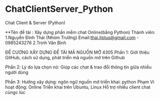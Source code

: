 # ChatClientServer_Python
Chat Client &amp; Server (Python)


**Tên đề tài : Xây dựng phần mềm chat Online(bằng Python) 
Thành viên:
  1.Nguyễn Đình Thái (Nhóm Trưởng) Email:thai.itplus@gmail.com - 0985243276 
  2.Trịnh Văn Bình


ĐỀ CƯƠNG XÂY DỰNG ĐỀ TÀI MÃ NGUỒN MỞ 4305 Phần 1: Giới thiệu GitHub, cách sử dụng, phát triển mã nguồn mở trên Github

Phần 2: Lý do lựa chọn nó:
Giúp các chat & trao đổi thông tin giữa nhiều người dùng

Phần 3: Hướng xây dựng:
ngôn ngữ nguồn mở triển khai: python
Phạm Vi hoạt động: Online
Triển khai trên Ubuntu, Linux
Hỗ trợ nhiều client chat cùngc lúc
